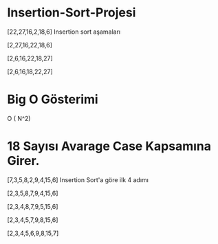 # Insertion-Sort-Projesi   
[22,27,16,2,18,6] Insertion sort aşamaları      

[2,27,16,22,18,6]

[2,6,16,22,18,27]

[2,6,16,18,22,27] 

# Big O Gösterimi   
O ( N^2)  
  
# 18 Sayısı Avarage Case Kapsamına Girer.       
  
[7,3,5,8,2,9,4,15,6] Insertion Sort'a göre ilk 4 adımı

[2,3,5,8,7,9,4,15,6]  
  
[2,3,4,8,7,9,5,15,6]  
  
[2,3,4,5,7,9,8,15,6]

[2,3,4,5,6,9,8,15,7]

